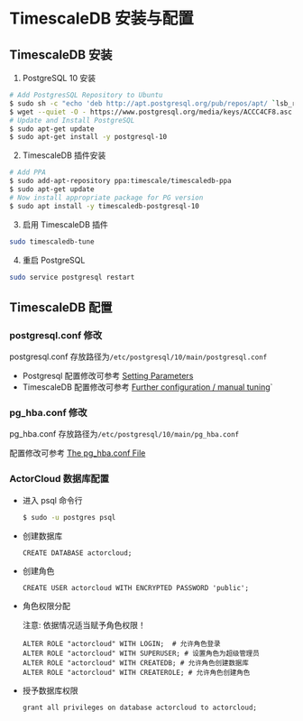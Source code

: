 # TimescaleDB 安装与配置

## TimescaleDB 安装

1. PostgreSQL 10 安装
```bash
# Add PostgresSQL Repository to Ubuntu
$ sudo sh -c "echo 'deb http://apt.postgresql.org/pub/repos/apt/ `lsb_release -c -s`-pgdg main' >> /etc/apt/sources.list.d/pgdg.list"
$ wget --quiet -O - https://www.postgresql.org/media/keys/ACCC4CF8.asc | sudo apt-key add -
# Update and Install PostgreSQL
$ sudo apt-get update
$ sudo apt-get install -y postgresql-10
```

2. TimescaleDB 插件安装
```bash
# Add PPA
$ sudo add-apt-repository ppa:timescale/timescaledb-ppa
$ sudo apt-get update
# Now install appropriate package for PG version
$ sudo apt install -y timescaledb-postgresql-10
```

3. 启用 TimescaleDB 插件
```bash
sudo timescaledb-tune
```

4. 重启 PostgreSQL
```bash
sudo service postgresql restart
```

## TimescaleDB 配置

### postgresql.conf 修改

postgresql.conf 存放路径为`/etc/postgresql/10/main/postgresql.conf`

* Postgresql 配置修改可参考 [Setting Parameters](https://www.postgresql.org/docs/10/config-setting.html)
* TimescaleDB 配置修改可参考 [Further configuration / manual tuning](https://docs.timescale.com/v1.3/getting-started/configuring#further-config)`

### pg_hba.conf 修改

pg_hba.conf  存放路径为`/etc/postgresql/10/main/pg_hba.conf`

配置修改可参考 [The pg_hba.conf File](https://www.postgresql.org/docs/10/auth-pg-hba-conf.html)

### ActorCloud 数据库配置

* 进入 psql 命令行

  ```bash
  $ sudo -u postgres psql
  ```

* 创建数据库

  ```
  CREATE DATABASE actorcloud;
  ```

* 创建角色

  ```plsql
  CREATE USER actorcloud WITH ENCRYPTED PASSWORD 'public';
  ```


* 角色权限分配

  注意: 依据情况适当赋予角色权限！

  ```plsql
  ALTER ROLE "actorcloud" WITH LOGIN;  # 允许角色登录
  ALTER ROLE "actorcloud" WITH SUPERUSER; # 设置角色为超级管理员
  ALTER ROLE "actorcloud" WITH CREATEDB; # 允许角色创建数据库
  ALTER ROLE "actorcloud" WITH CREATEROLE; # 允许角色创建角色
  ```

* 授予数据库权限

  ```plsql
  grant all privileges on database actorcloud to actorcloud;
  ```
 